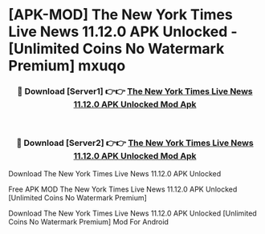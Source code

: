 # [APK-MOD] The New York Times  Live News 11.12.0 APK Unlocked - [Unlimited Coins No Watermark Premium] mxuqo



<div align="center">
<h3>🔴 Download [Server1] 👉👉 <a href="https://momento.my/?title=The_New_York_Times__Live_News_11.12.0_APK_Unlocked">The New York Times  Live News 11.12.0 APK Unlocked Mod Apk</a></h3><br>

<h3>🔴 Download [Server2] 👉👉 <a href="https://momento.my/?title=The_New_York_Times__Live_News_11.12.0_APK_Unlocked">The New York Times  Live News 11.12.0 APK Unlocked Mod Apk</a></h3>
</div>



Download The New York Times  Live News 11.12.0 APK Unlocked 

Free APK MOD The New York Times  Live News 11.12.0 APK Unlocked [Unlimited Coins No Watermark Premium]

Download The New York Times  Live News 11.12.0 APK Unlocked [Unlimited Coins No Watermark Premium] Mod For Android
